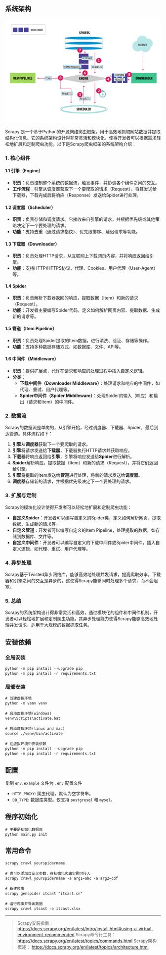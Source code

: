 ## 系统架构

![系统架构图](scrapy_architecture_02.png)

Scrapy 是一个基于Python的开源网络爬虫框架，用于高效地抓取网站数据并提取结构化信息。它的系统架构设计得非常灵活和模块化，使得开发者可以根据需求轻松地扩展和定制爬虫功能。以下是Scrapy爬虫框架的系统架构介绍：

### 1. **核心组件**

#### 1.1 **引擎（Engine）**
- **职责**：负责控制整个系统的数据流，触发事件，并协调各个组件之间的交互。
- **工作流程**：引擎从调度器获取下一个要爬取的请求（Request），将其发送给下载器，下载完成后将响应（Response）发送给Spider进行处理。

#### 1.2 **调度器（Scheduler）**
- **职责**：负责存储和调度请求。它接收来自引擎的请求，并根据优先级或其他策略决定下一个要处理的请求。
- **功能**：支持去重（通过请求指纹）、优先级排序、延迟请求等功能。

#### 1.3 **下载器（Downloader）**
- **职责**：负责处理HTTP请求，从互联网上下载网页内容，并将响应返回给引擎。
- **功能**：支持HTTP/HTTPS协议、代理、Cookies、用户代理（User-Agent）等。

#### 1.4 **Spider**
- **职责**：负责解析下载器返回的响应，提取数据（Item）和新的请求（Request）。
- **功能**：开发者主要编写Spider代码，定义如何解析网页内容、提取数据、生成新的请求等。

#### 1.5 **管道（Item Pipeline）**
- **职责**：负责处理Spider提取的Item数据，进行清洗、验证、存储等操作。
- **功能**：支持多种数据存储方式，如数据库、文件、API等。

#### 1.6 **中间件（Middleware）**
- **职责**：提供扩展点，允许在请求和响应的处理过程中插入自定义逻辑。
- **分类**：
  - **下载中间件（Downloader Middleware）**：处理请求和响应的中间件，如代理、重试、用户代理等。
  - **Spider中间件（Spider Middleware）**：处理Spider的输入（响应）和输出（请求和Item）的中间件。

### 2. **数据流**

Scrapy的数据流是单向的，从引擎开始，经过调度器、下载器、Spider，最后到达管道。具体流程如下：

1. **引擎**从**调度器**获取下一个要爬取的请求。
2. **引擎**将请求发送给**下载器**，下载器执行HTTP请求并获取响应。
3. **下载器**将响应返回给**引擎**，引擎将响应发送给**Spider**进行解析。
4. **Spider**解析响应，提取数据（Item）和新的请求（Request），并将它们返回给引擎。
5. **引擎**将提取的Item发送给**管道**进行处理，将新的请求发送给**调度器**。
6. **调度器**存储新的请求，并根据优先级决定下一个要处理的请求。

### 3. **扩展与定制**

Scrapy的模块化设计使得开发者可以轻松地扩展和定制爬虫功能：

- **自定义Spider**：开发者可以编写自定义的Spider类，定义如何解析网页、提取数据、生成新的请求等。
- **自定义管道**：开发者可以编写自定义的Item Pipeline，处理提取的数据，如存储到数据库、文件等。
- **自定义中间件**：开发者可以编写自定义的下载中间件或Spider中间件，插入自定义逻辑，如代理、重试、用户代理等。

### 4. **异步处理**

Scrapy基于Twisted异步网络库，能够高效地处理并发请求，提高爬取效率。下载器和引擎之间的交互是异步的，这使得Scrapy能够同时处理多个请求，而不会阻塞。

### 5. **总结**

Scrapy的系统架构设计得非常灵活和高效，通过模块化的组件和中间件机制，开发者可以轻松地扩展和定制爬虫功能。其异步处理能力使得Scrapy能够高效地处理并发请求，适用于大规模的数据抓取任务。


## 安装依赖

### 全局安装

```
python -m pip install --upgrade pip
python -m pip install -r requirements.txt
```

### 局部安装

```
# 创建虚拟环境
python -m venv venv

# 启动虚拟环境(windows)
venv\Scripts\activate.bat

# 启动虚拟环境(linux and mac)
source ./venv/bin/activate

# 在虚拟环境中安装依赖
python -m pip install --upgrade pip
python -m pip install -r requirements.txt
```

## 配置

复制 `env.example` 文件为 `.env` 配置文件

- `HTTP_PROXY`: 爬虫代理，默认为空字符串。
- `DB_TYPE`: 数据库类型。仅支持 `postgresql` 和 `mysql`。


## 程序初始化

```
# 主要是初始化数据库
python main.py init
```

## 常用命令

```
scrapy crawl yourspidername

# 也可以添加自定义参数，在初始化爬虫实例时传入
scrapy crawl yourspidername -a arg1=abc -a arg2=cdf

# 新建爬虫
scrapy genspider itcast "itcast.cn"

# 运行爬虫并导出数据
scrapy crawl itcast -o itcast.xlsx
```

--------------------------

> Scrapy安装指南：https://docs.scrapy.org/en/latest/intro/install.html#using-a-virtual-environment-recommended
> Scrapy命令行工具：https://docs.scrapy.org/en/latest/topics/commands.html
> Scrapy架构概述： https://docs.scrapy.org/en/latest/topics/architecture.html
